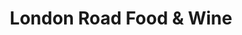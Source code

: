 ---
title: "London Road Food & Wine"
url: /east-grinstead/london-road-food-and-wine/
shop: supermarket
---